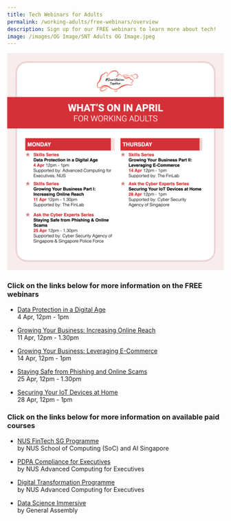 ```yaml
---
title: Tech Webinars for Adults
permalink: /working-adults/free-webinars/overview
description: Sign up for our FREE webinars to learn more about tech!
image: /images/OG Image/SNT Adults OG Image.jpeg
---
```

![Free webinars in April for working adults](/images/WA-Apr-Overview.jpeg)

### Click on the links below for more information on the FREE webinars

* [Data Protection in a Digital Age](/working-adults/free-webinars/data-protection-apr2022)<br>
4 Apr,  12pm - 1pm
 
* [Growing Your Business: Increasing Online Reach](/working-adults/free-webinars/finlab1-apr2022)<br>
 11 Apr, 12pm - 1.30pm  
 
* [Growing Your Business: Leveraging E-Commerce](/working-adults/free-webinars/finlab2-apr2022)<br>
 14 Apr, 12pm - 1pm
 
 * [Staying Safe from Phishing and Online Scams ](/working-adults/free-webinars/cybersafe-phishing-apr2022)<br>
 25 Apr, 12pm - 1.30pm
 
 * [Securing Your IoT Devices at Home](/working-adults/free-webinars/cybersafe-iot-apr2022)<br>
 28 Apr, 12pm - 1pm


###  Click on the links below for more information on available paid courses

* [NUS FinTech SG Programme](/working-adults/fintech/nus-ace)<br>
	by NUS School of Computing (SoC) and AI Singapore

* [PDPA Compliance for Executives](/working-adults/pdpa-compliance/nus-ace)<br>
by NUS Advanced Computing for Executives

* [Digital Transformation Programme](/working-adults/digi-transformation/nus-ace)<br>
 by NUS Advanced Computing for Executives 

* [Data Science Immersive](/working-adults/paid-courses/ga-data-sci) <br>
 by General Assembly